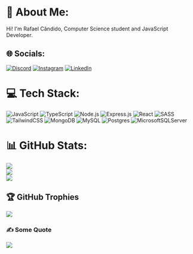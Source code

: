 # 💫 About Me:
Hi! I'm Rafael Cândido, Computer Science student and JavaScript Developer.


## 🌐 Socials:
[![Discord](https://img.shields.io/badge/Discord-%237289DA.svg?logo=discord&logoColor=white)](htttps://discord.gg/Cândido#6389) [![Instagram](https://img.shields.io/badge/Instagram-%23E4405F.svg?logo=Instagram&logoColor=white)](https://instagram.com/rafa.candido) [![LinkedIn](https://img.shields.io/badge/LinkedIn-%230077B5.svg?logo=linkedin&logoColor=white)](https://linkedin.com/in/rafacandido7) 

# 💻 Tech Stack:
![JavaScript](https://img.shields.io/badge/javascript-%23323330.svg?style=for-the-badge&logo=javascript&logoColor=%23F7DF1E) ![TypeScript](https://img.shields.io/badge/typescript-%23007ACC.svg?style=for-the-badge&logo=typescript&logoColor=white) ![Node.js](https://img.shields.io/badge/node.js-6DA55F?style=for-the-badge&logo=node.js&logoColor=white) ![Express.js](https://img.shields.io/badge/express.js-%23404d59.svg?style=for-the-badge&logo=express&logoColor=%2361DAFB) ![React](https://img.shields.io/badge/react-%2320232a.svg?style=for-the-badge&logo=react&logoColor=%2361DAFB) ![SASS](https://img.shields.io/badge/SASS-hotpink.svg?style=for-the-badge&logo=SASS&logoColor=white) ![TailwindCSS](https://img.shields.io/badge/tailwindcss-%2338B2AC.svg?style=for-the-badge&logo=tailwind-css&logoColor=white) ![MongoDB](https://img.shields.io/badge/MongoDB-%234ea94b.svg?style=for-the-badge&logo=mongodb&logoColor=white) ![MySQL](https://img.shields.io/badge/mysql-%2300f.svg?style=for-the-badge&logo=mysql&logoColor=white) ![Postgres](https://img.shields.io/badge/postgres-%23316192.svg?style=for-the-badge&logo=postgresql&logoColor=white) ![MicrosoftSQLServer](https://img.shields.io/badge/Microsoft%20SQL%20Sever-CC2927?style=for-the-badge&logo=microsoft%20sql%20server&logoColor=white)
# 📊 GitHub Stats:
![](https://github-readme-stats.vercel.app/api?username=rafacandido7&theme=nightowl&hide_border=false&include_all_commits=true&count_private=true)<br/>
![](https://github-readme-streak-stats.herokuapp.com/?user=rafacandido7&theme=nightowl&hide_border=false)<br/>
![](https://github-readme-stats.vercel.app/api/top-langs/?username=rafacandido7&theme=nightowl&hide_border=false&include_all_commits=true&count_private=true&layout=compact)

## 🏆 GitHub Trophies
![](https://github-profile-trophy.vercel.app/?username=rafacandido7&theme=gitdimmed&no-frame=false&no-bg=true&margin-w=4)

### ✍️ Some Quote
![](https://user-images.githubusercontent.com/98934793/194191479-ed5e86b1-df1d-4e2d-813f-6e6e6a3ca08a.svg)
